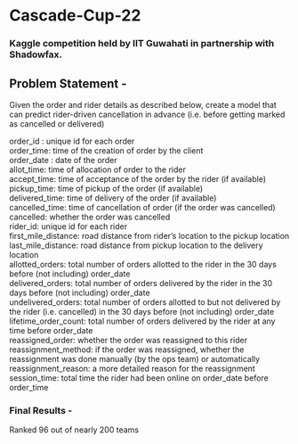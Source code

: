 # Cascade-Cup-22
### Kaggle competition held by IIT Guwahati in partnership with Shadowfax.
  
    
    
## Problem Statement -   
Given the order and rider details as described below, create a model that can predict rider-driven cancellation in advance (i.e. before getting marked as cancelled or delivered)     
   
order_id : unique id for each order  
order_time: time of the creation of order by the client   
order_date : date of the order  
allot_time: time of allocation of order to the rider  
accept_time: time of acceptance of the order by the rider (if available)  
pickup_time: time of pickup of the order (if available)  
delivered_time: time of delivery of the order (if available)  
cancelled_time: time of cancellation of order (if the order was cancelled)  
cancelled: whether the order was cancelled  
rider_id: unique id for each rider  
first_mile_distance: road distance from rider’s location to the pickup location  
last_mile_distance: road distance from pickup location to the delivery location  
allotted_orders: total number of orders allotted to the rider in the 30 days before (not including) order_date  
delivered_orders: total number of orders delivered by the rider in the 30 days before (not including) order_date  
undelivered_orders: total number of orders allotted to but not delivered by the rider (i.e. cancelled) in the 30 days before (not including) order_date  
lifetime_order_count: total number of orders delivered by the rider at any time before order_date  
reassigned_order: whether the order was reassigned to this rider  
reassignment_method: if the order was reassigned, whether the reassignment was done manually (by the ops team) or automatically  
reassignment_reason: a more detailed reason for the reassignment  
session_time: total time the rider had been online on order_date before order_time

### Final Results -  
Ranked 96 out of nearly 200 teams
